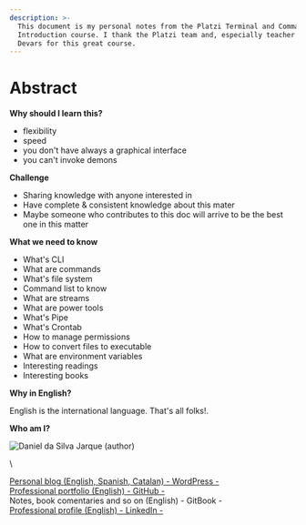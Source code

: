 ```yaml
---
description: >-
  This document is my personal notes from the Platzi Terminal and Command Line
  Introduction course. I thank the Platzi team and, especially teacher Enrique
  Devars for this great course.
---
```


# Abstract

**Why should I learn this?**

* flexibility
* speed
* you don't have always a graphical interface
* you can't invoke demons

**Challenge**

* Sharing knowledge with anyone interested in
* Have complete & consistent knowledge about this mater
* Maybe someone who contributes to this doc will arrive to be the best one in this matter

**What we need to know**

* What's CLI
* What are commands
* What's file system
* Command list to know
* What are streams
* What are power tools
* What's Pipe
* What's Crontab
* How to manage permissions
* How to convert files to executable
* What are environment variables
* Interesting readings
* Interesting books

**Why in English?**

English is the international language. That's all folks!.

**Who am I?**



![Daniel da Silva Jarque (author)](https://i.imgur.com/2i0LPvN.png)

\


[Personal blog (English, Spanish, Catalan) - WordPress -](https://gwst.eu)\
[Professional portfolio (English) - GitHub -](https://github.com/ddasilva64)\
Notes, book comentaries and so on (English) - GitBook -\
[Professional profile (English) - LinkedIn -](https://linkedin.com/in/daniel-da-silva-jarque-863705206)
